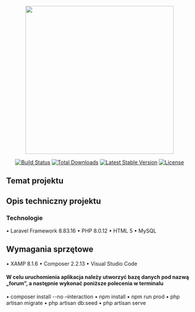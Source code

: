 <p align="center"><a href="https://laravel.com" target="_blank"><img src="https://raw.githubusercontent.com/laravel/art/master/logo-lockup/5%20SVG/2%20CMYK/1%20Full%20Color/laravel-logolockup-cmyk-red.svg" width="400"></a></p>

<p align="center">
<a href="https://travis-ci.org/laravel/framework"><img src="https://travis-ci.org/laravel/framework.svg" alt="Build Status"></a>
<a href="https://packagist.org/packages/laravel/framework"><img src="https://img.shields.io/packagist/dt/laravel/framework" alt="Total Downloads"></a>
<a href="https://packagist.org/packages/laravel/framework"><img src="https://img.shields.io/packagist/v/laravel/framework" alt="Latest Stable Version"></a>
<a href="https://packagist.org/packages/laravel/framework"><img src="https://img.shields.io/packagist/l/laravel/framework" alt="License"></a>
</p>

## Temat projektu

## Opis techniczny projektu
### Technologie

•	Laravel Framework 8.83.16
•	PHP 8.0.12
•	HTML 5
•	MySQL

## Wymagania sprzętowe

•	XAMP 8.1.6
•	Composer 2.2.13
•	Visual Studio Code

#### W celu uruchomienia aplikacja należy utworzyć bazę danych pod nazwą „forum”, a następnie wykonać poniższe polecenia w terminalu
•	composer install --no –interaction
•	npm install
•	npm run prod
•	php artisan migrate
•	php artisan db:seed
•	php artisan serve

